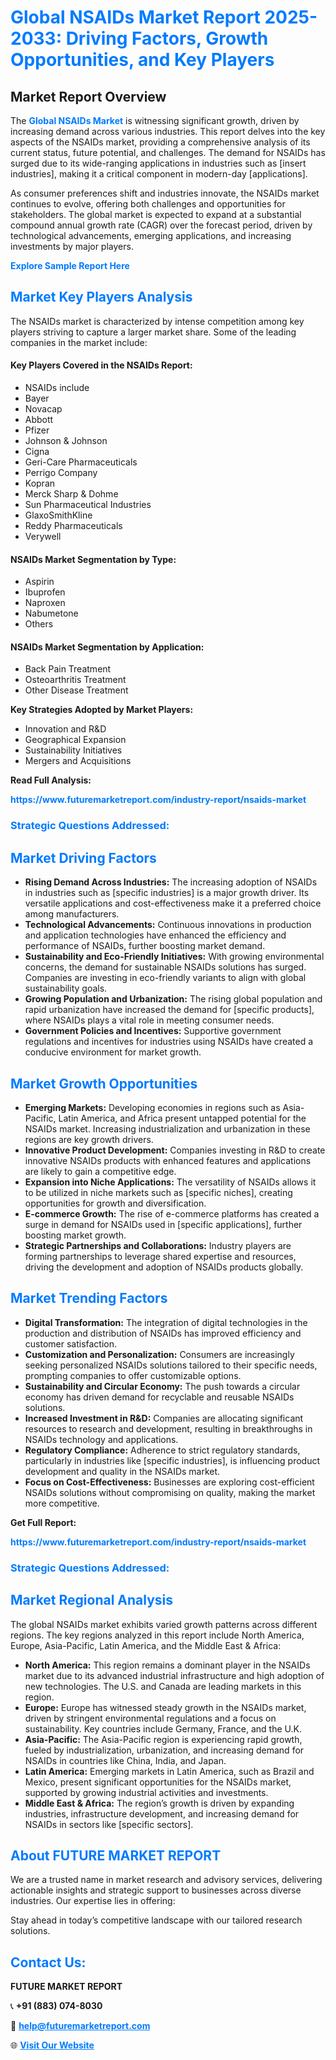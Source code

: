 <h1 style="color: #007BFF;">Global NSAIDs Market Report 2025-2033: Driving Factors, Growth Opportunities, and Key Players</h1>

<section id="overview">
<h2>Market Report Overview</h2>
<p>The <a href="https://www.futuremarketreport.com/industry-report/nsaids-market" style="color: #007BFF; text-decoration: none;"><strong>Global NSAIDs Market</strong></a> is witnessing significant growth, driven by increasing demand across various industries. This report delves into the key aspects of the NSAIDs market, providing a comprehensive analysis of its current status, future potential, and challenges. The demand for NSAIDs has surged due to its wide-ranging applications in industries such as [insert industries], making it a critical component in modern-day [applications].</p>
<p>As consumer preferences shift and industries innovate, the NSAIDs market continues to evolve, offering both challenges and opportunities for stakeholders. The global market is expected to expand at a substantial compound annual growth rate (CAGR) over the forecast period, driven by technological advancements, emerging applications, and increasing investments by major players.</p>
</section>

<section id="overview">
<p><a href="https://www.futuremarketreport.com/request-sample/reportId=99475" style="color: #007BFF; text-decoration: none;"><strong>Explore Sample Report Here</strong></a></p>
</section>

<section id="key-players">
<h2 style="color: #007BFF;">Market Key Players Analysis</h2>
<p>The NSAIDs market is characterized by intense competition among key players striving to capture a larger market share. Some of the leading companies in the market include:</p>
<h4>Key Players Covered in the NSAIDs Report:</h4>
<ul><li>NSAIDs include</li><li>Bayer</li><li>Novacap</li><li>Abbott</li><li>Pfizer</li><li>Johnson &amp; Johnson</li><li>Cigna</li><li>Geri-Care Pharmaceuticals</li><li>Perrigo Company</li><li>Kopran</li><li>Merck Sharp &amp; Dohme</li><li>Sun Pharmaceutical Industries</li><li>GlaxoSmithKline</li><li>Reddy Pharmaceuticals</li><li>Verywell</li></ul>
<h4>NSAIDs Market Segmentation by Type:</h4>
<ul><li>Aspirin</li><li>Ibuprofen</li><li>Naproxen</li><li>Nabumetone</li><li>Others</li></ul>

<h4>NSAIDs Market Segmentation by Application:</h4>
<ul><li>Back Pain Treatment</li><li>Osteoarthritis Treatment</li><li>Other Disease Treatment</li></ul>
<p><strong>Key Strategies Adopted by Market Players:</strong></p>
<ul>
<li>Innovation and R&D</li>
<li>Geographical Expansion</li>
<li>Sustainability Initiatives</li>
<li>Mergers and Acquisitions</li>
</ul>
</section>

<section>
<p><strong>Read Full Analysis: </strong></p><a href="https://www.futuremarketreport.com/industry-report/nsaids-market" style="color: #007BFF; text-decoration: none;"><strong>https://www.futuremarketreport.com/industry-report/nsaids-market</strong></a>
<h3 style="color: #007BFF;">Strategic Questions Addressed:</h3>
</section>

<section id="driving-factors">
<h2 style="color: #007BFF;">Market Driving Factors</h2>
<ul>
<li><strong>Rising Demand Across Industries:</strong> The increasing adoption of NSAIDs in industries such as [specific industries] is a major growth driver. Its versatile applications and cost-effectiveness make it a preferred choice among manufacturers.</li>
<li><strong>Technological Advancements:</strong> Continuous innovations in production and application technologies have enhanced the efficiency and performance of NSAIDs, further boosting market demand.</li>
<li><strong>Sustainability and Eco-Friendly Initiatives:</strong> With growing environmental concerns, the demand for sustainable NSAIDs solutions has surged. Companies are investing in eco-friendly variants to align with global sustainability goals.</li>
<li><strong>Growing Population and Urbanization:</strong> The rising global population and rapid urbanization have increased the demand for [specific products], where NSAIDs plays a vital role in meeting consumer needs.</li>
<li><strong>Government Policies and Incentives:</strong> Supportive government regulations and incentives for industries using NSAIDs have created a conducive environment for market growth.</li>
</ul>
</section>

<section id="growth-opportunities">
<h2 style="color: #007BFF;">Market Growth Opportunities</h2>
<ul>
<li><strong>Emerging Markets:</strong> Developing economies in regions such as Asia-Pacific, Latin America, and Africa present untapped potential for the NSAIDs market. Increasing industrialization and urbanization in these regions are key growth drivers.</li>
<li><strong>Innovative Product Development:</strong> Companies investing in R&D to create innovative NSAIDs products with enhanced features and applications are likely to gain a competitive edge.</li>
<li><strong>Expansion into Niche Applications:</strong> The versatility of NSAIDs allows it to be utilized in niche markets such as [specific niches], creating opportunities for growth and diversification.</li>
<li><strong>E-commerce Growth:</strong> The rise of e-commerce platforms has created a surge in demand for NSAIDs used in [specific applications], further boosting market growth.</li>
<li><strong>Strategic Partnerships and Collaborations:</strong> Industry players are forming partnerships to leverage shared expertise and resources, driving the development and adoption of NSAIDs products globally.</li>
</ul>
</section>

<section id="trending-factors">
<h2 style="color: #007BFF;">Market Trending Factors</h2>
<ul>
<li><strong>Digital Transformation:</strong> The integration of digital technologies in the production and distribution of NSAIDs has improved efficiency and customer satisfaction.</li>
<li><strong>Customization and Personalization:</strong> Consumers are increasingly seeking personalized NSAIDs solutions tailored to their specific needs, prompting companies to offer customizable options.</li>
<li><strong>Sustainability and Circular Economy:</strong> The push towards a circular economy has driven demand for recyclable and reusable NSAIDs solutions.</li>
<li><strong>Increased Investment in R&D:</strong> Companies are allocating significant resources to research and development, resulting in breakthroughs in NSAIDs technology and applications.</li>
<li><strong>Regulatory Compliance:</strong> Adherence to strict regulatory standards, particularly in industries like [specific industries], is influencing product development and quality in the NSAIDs market.</li>
<li><strong>Focus on Cost-Effectiveness:</strong> Businesses are exploring cost-efficient NSAIDs solutions without compromising on quality, making the market more competitive.</li>
</ul>
</section>

<section>
<p><strong>Get Full Report: </strong></p><a href="https://www.futuremarketreport.com/industry-report/nsaids-market" style="color: #007BFF; text-decoration: none;"><strong>https://www.futuremarketreport.com/industry-report/nsaids-market</strong></a>
<h3 style="color: #007BFF;">Strategic Questions Addressed:</h3>
</section>


<section id="regional-analysis">
<h2 style="color: #007BFF;">Market Regional Analysis</h2>
<p>The global NSAIDs market exhibits varied growth patterns across different regions. The key regions analyzed in this report include North America, Europe, Asia-Pacific, Latin America, and the Middle East & Africa:</p>
<ul>
<li><strong>North America:</strong> This region remains a dominant player in the NSAIDs market due to its advanced industrial infrastructure and high adoption of new technologies. The U.S. and Canada are leading markets in this region.</li>
<li><strong>Europe:</strong> Europe has witnessed steady growth in the NSAIDs market, driven by stringent environmental regulations and a focus on sustainability. Key countries include Germany, France, and the U.K.</li>
<li><strong>Asia-Pacific:</strong> The Asia-Pacific region is experiencing rapid growth, fueled by industrialization, urbanization, and increasing demand for NSAIDs in countries like China, India, and Japan.</li>
<li><strong>Latin America:</strong> Emerging markets in Latin America, such as Brazil and Mexico, present significant opportunities for the NSAIDs market, supported by growing industrial activities and investments.</li>
<li><strong>Middle East & Africa:</strong> The region’s growth is driven by expanding industries, infrastructure development, and increasing demand for NSAIDs in sectors like [specific sectors].</li>
</ul>
</section>

<footer>
<h2 style="color: #007BFF;">About FUTURE MARKET REPORT</h2>
<p>We are a trusted name in market research and advisory services, delivering actionable insights and strategic support to businesses across diverse industries. Our expertise lies in offering:</p>

<p>Stay ahead in today’s competitive landscape with our tailored research solutions.</p>

<h2 style="color: #007BFF;">Contact Us:</h2>
<p><strong>FUTURE MARKET REPORT</strong></p>
<p>📞 <strong>+91 (883) 074-8030</strong></p>
<p>📧 <strong><a href="mailto:help@futuremarketreport.com" style="color: #007BFF;">help@futuremarketreport.com</a></strong></p>
<p>🌐 <strong><a href="https://www.futuremarketreport.com/" style="color: #007BFF;">Visit Our Website</a></strong></p>
</footer>